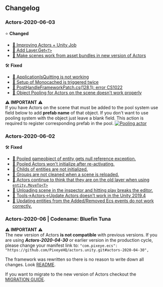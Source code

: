 ## Changelog 
### Actors-2020-06-03
⭐ **Changed** 
* [📘 Improving Actors + Unity Job](https://github.com/PixeyeHQ/actors.unity/issues/45)
* [📘 Add Layer.Get`<T>`](https://github.com/PixeyeHQ/actors.unity/issues/47)
* [📘 Make scenes work from asset bundles in new version of Actors](https://github.com/PixeyeHQ/actors.unity/issues/51)

🛠️ **Fixed** 
* [🐞 ApplicationIsQuitting is not working](https://github.com/PixeyeHQ/actors.unity/issues/46)
* [🐞 Setup of Monocached is triggered twice](https://github.com/PixeyeHQ/actors.unity/issues/49)
* [🐞 PostHandleFrameworkPatch.cs(128,1): error CS1022](https://github.com/PixeyeHQ/actors.unity/issues/50)
* [🐞 Object Pooling for Actors on the scene doesn't work properly](https://github.com/PixeyeHQ/actors.unity/issues/54)

⚠️ **IMPORTANT** ⚠️  
If you have Actors on the scene that must be added to the pool system use field below to add **prefab name** of that object. If you don't want to use pooling system with
the object just leave a blank field. This action is required to register corresponding prefab in the pool.
[![Pooling actor](https://i.gyazo.com/a89593aa71f1dd85b31ba318ec5a4015.png)](https://gyazo.com/a89593aa71f1dd85b31ba318ec5a4015)

### Actors-2020-06-02
🛠️ **Fixed** 
* [🐞 Pooled gameobject of entity gets null reference exception.](https://github.com/PixeyeHQ/actors.unity/issues/36)
* [🐞 Pooled Actors won't initialize after re-activating.](https://github.com/PixeyeHQ/actors.unity/issues/37)
* [🐞 Childs of entities are not initialized.](https://github.com/PixeyeHQ/actors.unity/issues/38)
* [🐞 Groups are not cleaned when a scene is reloaded.](https://github.com/PixeyeHQ/actors.unity/issues/39)
* [🐞 Actors continue to think that they are on the old layer when using `entity.MoveTo<T>`](https://github.com/PixeyeHQ/actors.unity/issues/40)
* [🐞 Unloading scene in the inspector and hitting play breaks the editor.](https://github.com/PixeyeHQ/actors.unity/issues/41)
* [🐞 Tools->Actors->Update Actors doesn't work in the Unity 2019.4](https://github.com/PixeyeHQ/actors.unity/issues/43)
* [🐞 Updating entities from the Added/Removed Ecs events do not work correctly.](https://github.com/PixeyeHQ/actors.unity/issues/44)

### Actors-2020-06 | Codename: Bluefin Tuna
⚠️ **IMPORTANT** ⚠️   
The new version of Actors **is not compatible** with previous versions. If you are using ***Actors-2020-04-30***  or earlier version in the production cycle, please change your manifest link to: ```"com.pixeye.ecs": "https://github.com/PixeyeHQ/actors.unity.git#actors-2020-04-30",```

The framework was rewritten so there is no reason to write down all changes. Look [README](https://github.com/PixeyeHQ/actors.unity/blob/develop/README.md).

If you want to migrate to the new version of Actors checkout the [MIGRATION GUIDE](https://github.com/PixeyeHQ/actors.unity/wiki/Migration-to-Actors-2020.06).



